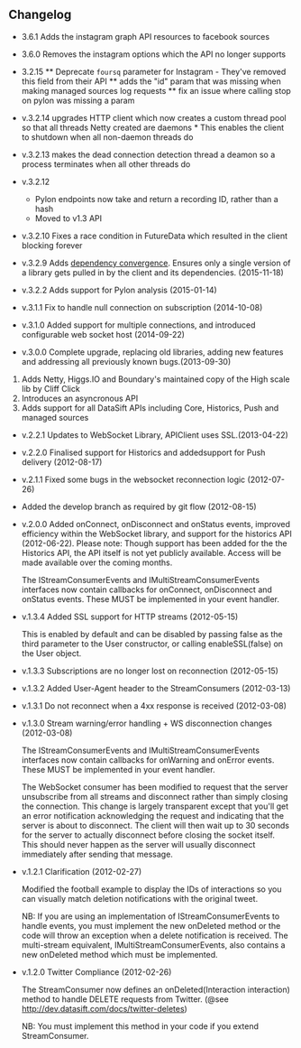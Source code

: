 Changelog
---------

* 3.6.1 Adds the instagram graph API resources to facebook sources

* 3.6.0 Removes the instagram options which the API no longer supports

* 3.2.15
            ** Deprecate `foursq` parameter for Instagram -  They've removed this field from their API
            ** adds the "id" param that was missing when making managed sources log requests
            ** fix an issue where calling stop on pylon was missing a param
* v.3.2.14 upgrades HTTP client which now creates a custom thread pool so that all threads Netty created are daemons
           * This enables the client to shutdown when all non-daemon threads do
* v.3.2.13 makes the dead connection detection thread a deamon so a process terminates when all other threads do
* v.3.2.12
    * Pylon endpoints now take and return a recording ID, rather than a hash
    * Moved to v1.3 API

* v.3.2.10 Fixes a race condition in FutureData which resulted in the client blocking forever
* v.3.2.9 Adds [dependency convergence](https://maven.apache.org/enforcer/enforcer-rules/dependencyConvergence.html). Ensures only a single version of a library gets pulled in by the client and its dependencies. (2015-11-18)
* v.3.2.2 Adds support for Pylon analysis (2015-01-14)

* v.3.1.1 Fix to handle null connection on subscription (2014-10-08)

* v.3.1.0 Added support for multiple connections, and introduced configurable web socket host (2014-09-22)

* v.3.0.0 Complete upgrade, replacing old libraries, adding new features and addressing all previously known bugs.(2013-09-30)

1. Adds Netty, Higgs.IO and Boundary's maintained copy of the High scale lib by Cliff Click
2. Introduces an asyncronous API
3. Adds support for all DataSift APIs including Core, Historics, Push and managed sources

* v.2.2.1 Updates to WebSocket Library, APIClient uses SSL.(2013-04-22)

* v.2.2.0 Finalised support for Historics and addedsupport for Push
          delivery (2012-08-17)

* v.2.1.1 Fixed some bugs in the websocket reconnection logic (2012-07-26)

* Added the develop branch as required by git flow (2012-08-15)

* v.2.0.0 Added onConnect, onDisconnect and onStatus events, improved
          efficiency within the WebSocket library, and support for the
          historics API (2012-06-22). Please note: Though support has been
          added for the the Historics API, the API itself is not yet publicly
          available. Access will be made available over the coming months.

  The IStreamConsumerEvents and IMultiStreamConsumerEvents interfaces now
  contain callbacks for onConnect, onDisconnect and onStatus events. These
  MUST be implemented in your event handler.

* v.1.3.4 Added SSL support for HTTP streams (2012-05-15)

  This is enabled by default and can be disabled by passing false as the third
  parameter to the User constructor, or calling enableSSL(false) on the User
  object.

* v.1.3.3 Subscriptions are no longer lost on reconnection (2012-05-15)

* v.1.3.2 Added User-Agent header to the StreamConsumers (2012-03-13)

* v.1.3.1 Do not reconnect when a 4xx response is received (2012-03-08)

* v.1.3.0 Stream warning/error handling + WS disconnection changes (2012-03-08)

  The IStreamConsumerEvents and IMultiStreamConsumerEvents interfaces now
  contain callbacks for onWarning and onError events. These MUST be implemented
  in your event handler.

  The WebSocket consumer has been modified to request that the server
  unsubscribe from all streams and disconnect rather than simply closing
  the connection. This change is largely transparent except that you'll get
  an error notification acknowledging the request and indicating that the
  server is about to disconnect. The client will then wait up to 30 seconds
  for the server to actually disconnect before closing the socket itself. This
  should never happen as the server will usually disconnect immediately after
  sending that message.

* v.1.2.1 Clarification (2012-02-27)

  Modified the football example to display the IDs of interactions so you can
  visually match deletion notifications with the original tweet.

  NB: If you are using an implementation of IStreamConsumerEvents to handle
  events, you must implement the new onDeleted method or the code will throw
  an exception when a delete notification is received. The multi-stream
  equivalent, IMultiStreamConsumerEvents, also contains a new onDeleted
  method which must be implemented.

* v.1.2.0 Twitter Compliance (2012-02-26)

  The StreamConsumer now defines an onDeleted(Interaction interaction) method
  to handle DELETE requests from Twitter.
  (@see http://dev.datasift.com/docs/twitter-deletes)

  NB: You must implement this method in your code if you extend StreamConsumer.
